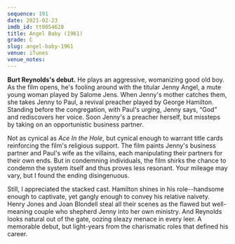 ```yaml
---
sequence: 191
date: 2021-02-23
imdb_id: tt0054628
title: Angel Baby (1961)
grade: C
slug: angel-baby-1961
venue: iTunes
venue_notes:
---
```


**Burt Reynolds's debut.** He plays an aggressive, womanizing good old boy. As the film opens, he's fooling around with the titular Jenny Angel, a mute young woman played by Salome Jens. When Jenny's mother catches them, she takes Jenny to Paul, a revival preacher played by George Hamilton. Standing before the congregation, with Paul's urging, Jenny says, “God” and rediscovers her voice. Soon Jenny's a preacher herself, but missteps by taking on an opportunistic business partner.

<!-- end -->

Not as cynical as <span data-imdb-id="tt0043338">_Ace In the Hole_</span>, but cynical enough to warrant title cards reinforcing the film's religious support. The film paints Jenny's business partner and Paul's wife as the villains, each manipulating their partners for their own ends. But in condemning individuals, the film shirks the chance to condemn the system itself and thus proves less resonant. Your mileage may vary, but I found the ending disingenuous.

Still, I appreciated the stacked cast. Hamilton shines in his role--handsome enough to captivate, yet gangly enough to convey his relative naivety. Henry Jones and Joan Blondell steal all their scenes as the flawed but well-meaning couple who shepherd Jenny into her own ministry. And Reynolds looks natural out of the gate, oozing sleazy menace in every leer. A memorable debut, but light-years from the charismatic roles that defined his career.
